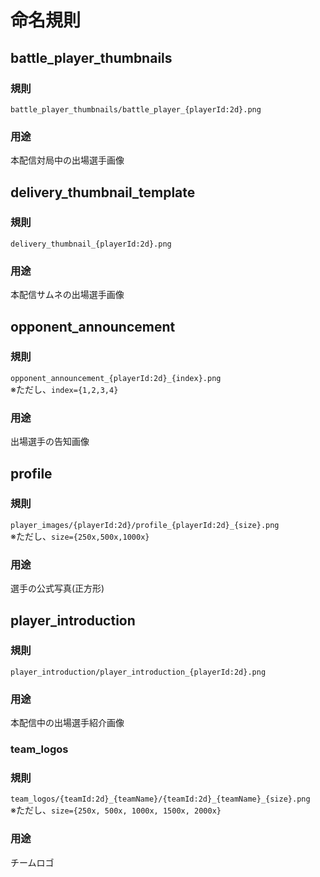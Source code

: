 # 命名規則
## battle_player_thumbnails
### 規則
`battle_player_thumbnails/battle_player_{playerId:2d}.png`

### 用途
本配信対局中の出場選手画像

## delivery_thumbnail_template
### 規則
`delivery_thumbnail_{playerId:2d}.png`

### 用途
本配信サムネの出場選手画像

## opponent_announcement
### 規則
`opponent_announcement_{playerId:2d}_{index}.png`  
※ただし、`index={1,2,3,4}`

### 用途
出場選手の告知画像

## profile
### 規則
`player_images/{playerId:2d}/profile_{playerId:2d}_{size}.png`  
※ただし、`size={250x,500x,1000x}`

### 用途
選手の公式写真(正方形)

## player_introduction
### 規則
`player_introduction/player_introduction_{playerId:2d}.png`

### 用途
本配信中の出場選手紹介画像

### team_logos
### 規則
`team_logos/{teamId:2d}_{teamName}/{teamId:2d}_{teamName}_{size}.png`  
※ただし、`size={250x, 500x, 1000x, 1500x, 2000x}`

### 用途
チームロゴ
